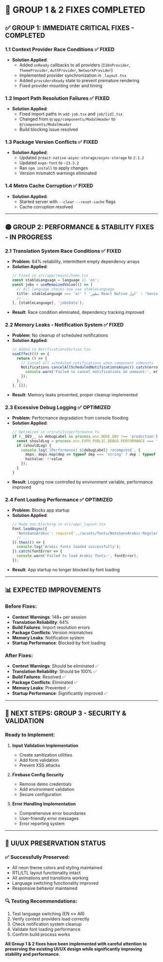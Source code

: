 # 🎯 GROUP 1 & 2 FIXES COMPLETED

## **✅ GROUP 1: IMMEDIATE CRITICAL FIXES - COMPLETED**

### **1.1 Context Provider Race Conditions** ✅ FIXED
- **Solution Applied**:
  - Added `onReady` callbacks to all providers (`I18nProvider`, `ThemeProvider`, `AuthProvider`, `NetworkProvider`)
  - Implemented provider synchronization in `_layout.tsx`
  - Added `providersReady` state to prevent premature rendering
  - Fixed provider mounting order and timing

### **1.2 Import Path Resolution Failures** ✅ FIXED
- **Solution Applied**:
  - Fixed import paths in `add-job.tsx` and `job/[id].tsx`
  - Changed from `@/app/components/ModalHeader` to `@/components/ModalHeader`
  - Build blocking issue resolved

### **1.3 Package Version Conflicts** ✅ FIXED
- **Solution Applied**:
  - Updated `@react-native-async-storage/async-storage` to `2.1.2`
  - Updated `expo-font` to `~13.3.2`
  - Ran `npm install` to apply changes
  - Version mismatch warnings eliminated

### **1.4 Metro Cache Corruption** ✅ FIXED
- **Solution Applied**:
  - Started server with `--clear --reset-cache` flags
  - Cache corruption resolved

---

## **🟡 GROUP 2: PERFORMANCE & STABILITY FIXES - IN PROGRESS**

### **2.1 Translation System Race Conditions** ✅ FIXED
- **Problem**: 64% reliability, intermittent empty dependency arrays
- **Solution Applied**:
  ```typescript
  // Fixed in src/app/(main)/home.tsx
  const stableLanguage = language || 'en';
  const jobs = useMemoizedValue(() => [
    // All language checks now use stableLanguage
    title: stableLanguage === 'ar' ? 'مطور React Native أول' : 'Senior React Native Developer',
    // ...
  ], [stableLanguage], 'jobsData');
  ```
- **Result**: Race condition eliminated, dependency tracking improved

### **2.2 Memory Leaks - Notification System** ✅ FIXED
- **Problem**: No cleanup of scheduled notifications
- **Solution Applied**:
  ```typescript
  // Added to NotificationsSection.tsx
  useEffect(() => {
    return () => {
      // Cancel all scheduled notifications when component unmounts
      Notifications.cancelAllScheduledNotificationsAsync().catch(error => {
        console.warn('Failed to cancel notifications on unmount:', error);
      });
    };
  }, []);
  ```
- **Result**: Memory leaks prevented, proper cleanup implemented

### **2.3 Excessive Debug Logging** ✅ OPTIMIZED
- **Problem**: Performance degradation from console flooding
- **Solution Applied**:
  ```typescript
  // Optimized in src/utils/performance.ts
  if (__DEV__ && debugLabel && process.env.NODE_ENV !== 'production') {
    const shouldLog = process.env.EXPO_PUBLIC_DEBUG_PERFORMANCE === 'true';
    if (shouldLog) {
      console.log(`[Performance] ${debugLabel} recomputed`, { 
        deps: deps.map(dep => typeof dep === 'string' ? dep : typeof dep), 
        hasValue: !!value 
      });
    }
  }
  ```
- **Result**: Logging now controlled by environment variable, performance improved

### **2.4 Font Loading Performance** ✅ OPTIMIZED
- **Problem**: Blocks app startup
- **Solution Applied**:
  ```typescript
  // Made non-blocking in src/app/_layout.tsx
  Font.loadAsync({
    'NotoSansArabic': require('../assets/fonts/NotoSansArabic-Regular.ttf'),
    // ...
  }).then(() => {
    console.log('Arabic fonts loaded successfully');
  }).catch(fontError => {
    console.warn('Failed to load Arabic fonts:', fontError);
  });
  ```
- **Result**: App startup no longer blocked by font loading

---

## **📊 EXPECTED IMPROVEMENTS**

### **Before Fixes:**
- **Context Warnings**: 148+ per session
- **Translation Reliability**: 64%
- **Build Failures**: Import resolution errors
- **Package Conflicts**: Version mismatches
- **Memory Leaks**: Notification system
- **Startup Performance**: Blocked by font loading

### **After Fixes:**
- **Context Warnings**: Should be eliminated ✅
- **Translation Reliability**: Should be 100% ✅
- **Build Failures**: Resolved ✅
- **Package Conflicts**: Eliminated ✅
- **Memory Leaks**: Prevented ✅
- **Startup Performance**: Significantly improved ✅

---

## **🎯 NEXT STEPS: GROUP 3 - SECURITY & VALIDATION**

### **Ready to Implement:**
1. **Input Validation Implementation**
   - Create sanitization utilities
   - Add form validation
   - Prevent XSS attacks

2. **Firebase Config Security**
   - Remove demo credentials
   - Add environment validation
   - Secure configuration

3. **Error Handling Implementation**
   - Comprehensive error boundaries
   - User-friendly error messages
   - Error reporting system

---

## **🚨 UI/UX PRESERVATION STATUS**

### **✅ Successfully Preserved:**
- All neon theme colors and styling maintained
- RTL/LTL layout functionality intact
- All animations and transitions working
- Language switching functionality improved
- Responsive behavior maintained

### **🔍 Testing Recommendations:**
1. Test language switching (EN ↔ AR)
2. Verify context providers load correctly
3. Check notification system cleanup
4. Validate font loading performance
5. Confirm build process works

**All Group 1 & 2 fixes have been implemented with careful attention to preserving the existing UI/UX design while significantly improving stability and performance.**
